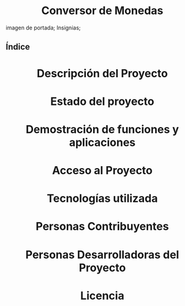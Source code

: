 <h1 align="center">  Conversor de Monedas </h1>
imagen de portada;
Insignias;
<h2> Índice </h2>

<h1 align="center">  Descripción del Proyecto </h1>

<h1 align="center"> Estado del proyecto </h1>

<h1 align="center"> Demostración de funciones y aplicaciones </h1>

<h1 align="center"> Acceso al Proyecto </h1>

<h1 align="center"> Tecnologías utilizada </h1>

<h1 align="center"> Personas Contribuyentes </h1>

<h1 align="center"> Personas Desarrolladoras del Proyecto </h1>

<h1 align="center"> Licencia </h1>
